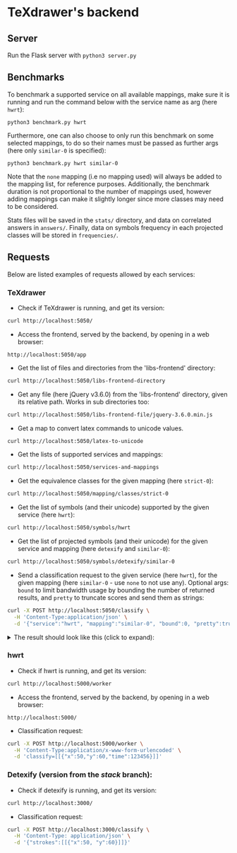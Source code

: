 # TeXdrawer's backend


## Server

Run the Flask server with ``` python3 server.py ```


## Benchmarks

To benchmark a supported service on all available mappings, make sure it is running and run the command below with the service name as arg (here ``` hwrt ```):

``` python3 benchmark.py hwrt ```

Furthermore, one can also choose to only run this benchmark on some selected mappings, to do so their names must be passed as further args (here only ``` similar-0 ``` is specified):

``` python3 benchmark.py hwrt similar-0 ```

Note that the ``` none ``` mapping (i.e no mapping used) will always be added to the mapping list, for reference purposes. Additionally, the benchmark duration is not proportional to the number of mappings used, however adding mappings can make it slightly longer since more classes may need to be considered.

Stats files will be saved in the ``` stats/ ``` directory, and data on correlated answers in ``` answers/ ```. Finally, data on symbols frequency in each projected classes will be stored in ``` frequencies/ ```.


## Requests

Below are listed examples of requests allowed by each services:


### TeXdrawer

- Check if TeXdrawer is running, and get its version:

```sh
curl http://localhost:5050/
```

- Access the frontend, served by the backend, by opening in a web browser:

```
http://localhost:5050/app
```

- Get the list of files and directories from the 'libs-frontend' directory:

```sh
curl http://localhost:5050/libs-frontend-directory
```

- Get any file (here jQuery v3.6.0) from the 'libs-frontend' directory, given its relative path. Works in sub directories too:

```sh
curl http://localhost:5050/libs-frontend-file/jquery-3.6.0.min.js
```

- Get a map to convert latex commands to unicode values.

```sh
curl http://localhost:5050/latex-to-unicode
```

- Get the lists of supported services and mappings:

```sh
curl http://localhost:5050/services-and-mappings
```

- Get the equivalence classes for the given mapping (here ``` strict-0 ```):

```sh
curl http://localhost:5050/mapping/classes/strict-0
```

- Get the list of symbols (and their unicode) supported by the given service (here ``` hwrt ```):

```sh
curl http://localhost:5050/symbols/hwrt
```

- Get the list of projected symbols (and their unicode) for the given service and mapping (here ``` detexify ``` and ``` similar-0 ```):

```sh
curl http://localhost:5050/symbols/detexify/similar-0
```

- Send a classification request to the given service (here ``` hwrt ```), for the given mapping (here ``` similar-0 ``` - use ``` none ``` to not use any). Optional args: ``` bound ``` to limit bandwidth usage by bounding the number of returned results, and ``` pretty ``` to truncate scores and send them as strings:

```sh
curl -X POST http://localhost:5050/classify \
  -H 'Content-Type:application/json' \
  -d '{"service":"hwrt", "mapping":"similar-0", "bound":0, "pretty":true, "strokes":[[{"x":50,"y":60,"time":0},{"x":55,"y":65,"time":10}],[{"x":55,"y":66,"time":70}]]}'
```

<details>

<summary>The result should look like this (click to expand):</summary>

```json
[
  {
    "dataset_id": 528,
    "package": "",
    "raw_answers": [
      {
        "score": 0.5535228691460732,
        "symbol_class": "\\setminus",
        "unicode": "U+29F5"
      },
      {
        "score": 0.09666091280488973,
        "symbol_class": "\\backslash",
        "unicode": "U+5C"
      }
    ],
    "score": "65.0 %",
    "symbol_class": "\\backslash",
    "unicode": "U+5C"
  },
  {
    "dataset_id": 758,
    "package": "",
    "raw_answers": [
      {
        "score": 0.2947293664945923,
        "symbol_class": "\\searrow",
        "unicode": "U+2198"
      }
    ],
    "score": "29.5 %",
    "symbol_class": "\\searrow",
    "unicode": "U+2198"
  }
]
```

</details>


### hwrt

- Check if hwrt is running, and get its version:

```sh
curl http://localhost:5000/worker
```

- Access the frontend, served by the backend, by opening in a web browser:

```
http://localhost:5000/
```

- Classification request:

```sh
curl -X POST http://localhost:5000/worker \
  -H 'Content-Type:application/x-www-form-urlencoded' \
  -d 'classify=[[{"x":50,"y":60,"time":123456}]]'
```


### Detexify (version from the *stack* branch):

- Check if detexify is running, and get its version:

```sh
curl http://localhost:3000/
```

- Classification request:

```sh
curl -X POST http://localhost:3000/classify \
  -H 'Content-Type: application/json' \
  -d '{"strokes":[[{"x":50, "y":60}]]}'
```
